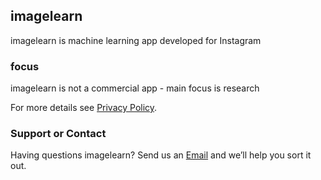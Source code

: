 ## imagelearn

imagelearn is machine learning app developed for Instagram

### focus

imagelearn is not a commercial app - main focus is research

For more details see [Privacy Policy](https://ganagno.github.io/privacypolicy).

### Support or Contact

Having questions imagelearn? Send us an [Email](mailto:mail@anagno.com) and we’ll help you sort it out.
